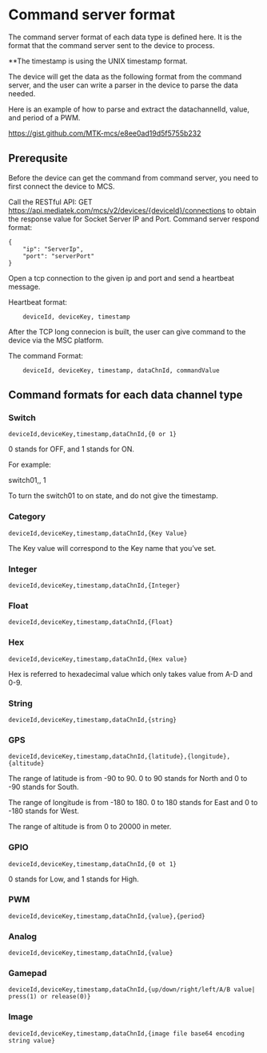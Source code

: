 # Command server format
The command server format of each data type is defined here. It is the format that the command server sent to the device to process.

**The timestamp is using the UNIX timestamp format.

The device will get the data as the following format from the command server, and the user can write a parser in the device to parse the data needed.

Here is an example of how to parse and extract the datachannelId, value, and period of a PWM.

https://gist.github.com/MTK-mcs/e8ee0ad19d5f5755b232


## Prerequsite
Before the device can get the command from command server, you need to first connect the device to MCS.

Call the RESTful API: GET https://api.mediatek.com/mcs/v2/devices/{deviceId}/connections to obtain the response value for Socket Server IP and Port.
Command server respond format:

```
{
    "ip": "ServerIp",
    "port": "serverPort"
}

```
Open a tcp connection to the given ip and port and send a heartbeat message.

Heartbeat format:

```
    deviceId, deviceKey, timestamp

```
After the TCP long connecion is built, the user can give command to the device via the MSC platform.

The command Format:

```
    deviceId, deviceKey, timestamp, dataChnId, commandValue

```


## Command formats for each data channel type


### Switch

```
deviceId,deviceKey,timestamp,dataChnId,{0 or 1}

```
0 stands for OFF, and 1 stands for ON.

For example:

switch01,, 1

To turn the switch01 to on state, and do not give the timestamp.

### Category
```
deviceId,deviceKey,timestamp,dataChnId,{Key Value}
```
The Key value will correspond to the Key name that you’ve set.

### Integer
```
deviceId,deviceKey,timestamp,dataChnId,{Integer}
```

### Float
```
deviceId,deviceKey,timestamp,dataChnId,{Float}
```

### Hex
```
deviceId,deviceKey,timestamp,dataChnId,{Hex value}
```
Hex is referred to hexadecimal value which only takes value from A-D and 0-9.

### String
```
deviceId,deviceKey,timestamp,dataChnId,{string}
```

### GPS
```
deviceId,deviceKey,timestamp,dataChnId,{latitude},{longitude},{altitude}
```

The range of latitude is from -90 to 90. 0 to 90 stands for North and 0 to -90 stands for South.

The range of longitude is from -180 to 180. 0 to 180 stands for East and 0 to -180 stands for West.

The range of altitude is from 0 to 20000 in meter.

### GPIO
```
deviceId,deviceKey,timestamp,dataChnId,{0 ot 1}
```
0 stands for Low, and 1 stands for High.

### PWM
```
deviceId,deviceKey,timestamp,dataChnId,{value},{period}

```

### Analog
```
deviceId,deviceKey,timestamp,dataChnId,{value}

```

### Gamepad
```
deviceId,deviceKey,timestamp,dataChnId,{up/down/right/left/A/B value| press(1) or release(0)}

```

### Image
```
deviceId,deviceKey,timestamp,dataChnId,{image file base64 encoding string value}

```
